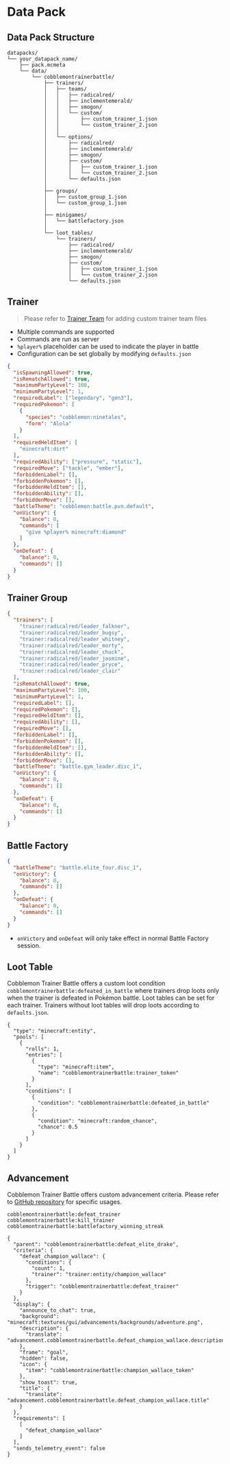 # Data Pack

## Data Pack Structure

```
datapacks/
└── your_datapack_name/
    ├── pack.mcmeta
    └── data/
        └── cobblemontrainerbattle/
            ├── trainers/
            │   ├── teams/
            │   │   ├── radicalred/
            │   │   ├── inclementemerald/
            │   │   ├── smogon/
            │   │   └── custom/
            │   │       ├── custom_trainer_1.json
            │   │       └── custom_trainer_2.json
            │   │
            │   └── options/
            │       ├── radicalred/
            │       ├── inclementemerald/
            │       ├── smogon/
            │       ├── custom/
            │       │   ├── custom_trainer_1.json
            │       │   └── custom_trainer_2.json
            │       └── defaults.json
            │
            ├── groups/
            │   ├── custom_group_1.json
            │   └── custom_group_1.json
            │
            ├── minigames/
            │   └── battlefactory.json
            │
            └── loot_tables/
                └── trainers/
                    ├── radicalred/
                    ├── inclementemerald/
                    ├── smogon/
                    ├── custom/
                    │   ├── custom_trainer_1.json
                    │   └── custom_trainer_2.json
                    └── defaults.json
```

## Trainer

> Please refer to [Trainer Team](../trainerteam) for adding custom trainer team files

- Multiple commands are supported
- Commands are run as server
- `%player%` placeholder can be used to indicate the player in battle
- Configuration can be set globally by modifying `defaults.json`

```json
{
  "isSpawningAllowed": true,
  "isRematchAllowed": true,
  "maximumPartyLevel": 100,
  "minimumPartyLevel": 1,
  "requiredLabel": ["legendary", "gen3"],
  "requiredPokemon": [
    {
      "species": "cobblemon:ninetales",
      "form": "Alola"
    }
  ],
  "requiredHeldItem": [
    "minecraft:dirt"
  ],
  "requiredAbility": ["pressure", "static"],
  "requiredMove": ["tackle", "ember"],
  "forbiddenLabel": [],
  "forbiddenPokemon": [],
  "forbiddenHeldItem": [],
  "forbiddenAbility": [],
  "forbiddenMove": [],
  "battleTheme": "cobblemon:battle.pvn.default",
  "onVictory": {
    "balance": 0,
    "commands": [
      "give %player% minecraft:diamond"
    ]
  },
  "onDefeat": {
    "balance": 0,
    "commands": []
  }
}
```

## Trainer Group

```json
{
  "trainers": [
    "trainer:radicalred/leader_falkner",
    "trainer:radicalred/leader_bugsy",
    "trainer:radicalred/leader_whitney",
    "trainer:radicalred/leader_morty",
    "trainer:radicalred/leader_chuck",
    "trainer:radicalred/leader_jasmine",
    "trainer:radicalred/leader_pryce",
    "trainer:radicalred/leader_clair"
  ],
  "isRematchAllowed": true,
  "maximumPartyLevel": 100,
  "minimumPartyLevel": 1,
  "requiredLabel": [],
  "requiredPokemon": [],
  "requiredHeldItem": [],
  "requiredAbility": [],
  "requiredMove": [],
  "forbiddenLabel": [],
  "forbiddenPokemon": [],
  "forbiddenHeldItem": [],
  "forbiddenAbility": [],
  "forbiddenMove": [],
  "battleTheme": "battle.gym_leader.disc_1",
  "onVictory": {
    "balance": 0,
    "commands": []
  },
  "onDefeat": {
    "balance": 0,
    "commands": []
  }
}
```

## Battle Factory

```json
{
  "battleTheme": "battle.elite_four.disc_1",
  "onVictory": {
    "balance": 0,
    "commands": []
  },
  "onDefeat": {
    "balance": 0,
    "commands": []
  }
}
```

- `onVictory` and `onDefeat` will only take effect in normal Battle Factory session.

## Loot Table

Cobblemon Trainer Battle offers a custom loot condition `cobblemontrainerbattle:defeated_in_battle` where trainers drop loots only when the trainer is defeated in Pokémon battle. Loot tables can be set for each trainer. Trainers without loot tables will drop loots according to `defaults.json`.

```
{
  "type": "minecraft:entity",
  "pools": [
    {
      "rolls": 1,
      "entries": [
        {
          "type": "minecraft:item",
          "name": "cobblemontrainerbattle:trainer_token"
        }
      ],
      "conditions": [
        {
          "condition": "cobblemontrainerbattle:defeated_in_battle"
        },
        {
          "condition": "minecraft:random_chance",
          "chance": 0.5
        }
      ]
    }
  ]
}
```

## Advancement

Cobblemon Trainer Battle offers custom advancement criteria. Please refer to [GitHub repository](https://github.com/KiwiFlavoredApollo/CobblemonTrainerBattle/tree/master/src/main/generated/data/cobblemontrainerbattle/advancements) for specific usages.

```
cobblemontrainerbattle:defeat_trainer
cobblemontrainerbattle:kill_trainer
cobblemontrainerbattle:battlefactory_winning_streak
```

```
{
  "parent": "cobblemontrainerbattle:defeat_elite_drake",
  "criteria": {
    "defeat_champion_wallace": {
      "conditions": {
        "count": 1,
        "trainer": "trainer:entity/champion_wallace"
      },
      "trigger": "cobblemontrainerbattle:defeat_trainer"
    }
  },
  "display": {
    "announce_to_chat": true,
    "background": "minecraft:textures/gui/advancements/backgrounds/adventure.png",
    "description": {
      "translate": "advancement.cobblemontrainerbattle.defeat_champion_wallace.description"
    },
    "frame": "goal",
    "hidden": false,
    "icon": {
      "item": "cobblemontrainerbattle:champion_wallace_token"
    },
    "show_toast": true,
    "title": {
      "translate": "advancement.cobblemontrainerbattle.defeat_champion_wallace.title"
    }
  },
  "requirements": [
    [
      "defeat_champion_wallace"
    ]
  ],
  "sends_telemetry_event": false
}
```
